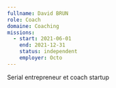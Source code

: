 ```yaml
---
fullname: David BRUN
role: Coach
domaine: Coaching
missions:
  - start: 2021-06-01
    end: 2021-12-31
    status: independent
    employer: Octo
---
```

Serial entrepreneur et coach startup